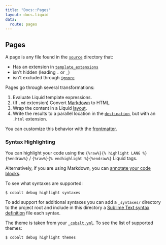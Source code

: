 ```yaml
---
title: "Docs::Pages"
layout: docs.liquid
data:
  route: pages
---
```

## Pages

A page is any file found in the [`source`](/docs/config) directory that:
- Has an extension in [`template_extensions`](/docs/config)
- isn't hidden (leading `.` or `_`)
- isn't excluded through [`ignore`](/docs/config)

Pages go through several transformations:
1. Evaluate Liquid template expressions.
2. (If `.md` extension) Convert [Markdown](http://commonmark.org/help/) to HTML.
3. Wrap the content in a Liquid [layout](/docs/layouts).
4. Write the results to a parallel location in the [`destination`](/docs/config), but with an `.html` extension.

You can customize this behavior with the [frontmatter](/docs/front).

### Syntax Highlighting

You can highlight your code using the `{%raw%}{% highlight LANG %}{%endraw%}` / `{%raw%}{% endhighlight %}{%endraw%}` Liquid tags.

Alternatively, if you are using Markdown, you can [annotate your code
blocks](https://help.github.com/articles/creating-and-highlighting-code-blocks/#syntax-highlighting).

To see what syntaxes are supported:
```
$ cobalt debug highlight syntaxes
```

To add support for additional syntaxes you can add a `_syntaxes/` directory to the project root and include in this directory a
[Sublime Text syntax definition](http://www.sublimetext.com/docs/syntax.html#include-syntax) file each syntax.

The theme is taken from your [`_cobalt.yml`](/docs/config).  To see the list of supported themes:
```
$ cobalt debug highlight themes
```
